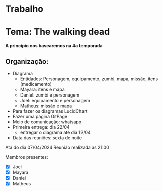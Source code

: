 # Trabalho

# Tema: The walking dead

**A principio nos basearemos na 4a temporada**

## Organização:

- Diagrama
    - Entidades: Personagem, equipamento, zumbi, mapa, missão, itens (medicamento)
    - Mayara: itens e mapa
    - Daniel: zumbi e personagem
    - Joel: equipamento e personagem
    - Matheus: missão e mapa
- Para fazer os diagramas LucidChart
- Fazer uma página GitPage
- Meio de comunicação: whatsapp
- Primeira entrega: dia 22/04
    - entregar o diagrama até dia 12/04
- Data das reuniões: sexta de noite


Ata do dia 07/04/2024
Reunião realizada as 21:00

Membros presentes:

- [X] Joel
- [X] Mayara
- [X] Daniel
- [X] Matheus
